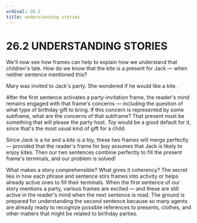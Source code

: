 ```yaml
---
ordinal: 26.2
title: understanding stories
---
```


# 26.2 UNDERSTANDING STORIES 

<p>We'll now see how frames can help to explain how we understand that children's tale. How do we know that the kite is a present for Jack &mdash; when neither sentence mentioned this?</p>
<p>Mary was invited to Jack's party. She wondered if he would like a kite.</p>
<p>After the first sentence activates a party-invitation frame, the reader's mind remains engaged with that frame's concerns &mdash; including the question of what type of birthday gift to bring. If this concern is represented by some subframe, what are the concerns of that subframe? That present must be something that will please the party host. <em>Toy</em> would be a good default for it, since that's the most usual kind of gift for a child.</p>
<p>Since <em>Jack</em> is a <em>he</em> and a <em>kite</em> is a <em>toy,</em> these two frames will merge perfectly &mdash; provided that the reader's frame for boy assumes that Jack is likely to enjoy kites. Then our two sentences combine perfectly to fill the present frame's terminals, and our problem is solved!</p>
<p>What makes a story comprehensible? What gives it coherency? The secret lies in how each phrase and sentence stirs frames into activity or helps already active ones to fill their terminals. When the first sentence of our story mentions a party, various frames are excited &mdash; and these are still active in the reader's mind when the next sentence is read. The ground is prepared for understanding the second sentence because so many agents are already ready to recognize possible references to presents, clothes, and other matters that might be related to birthday parties.</p>
